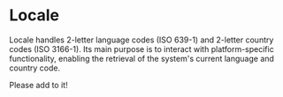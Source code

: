 # Locale

Locale handles 2-letter language codes (ISO 639-1) and 2-letter country codes
(ISO 3166-1). Its main purpose is to interact with platform-specific
functionality, enabling the retrieval of the system's current language and
country code.

Please add to it!
